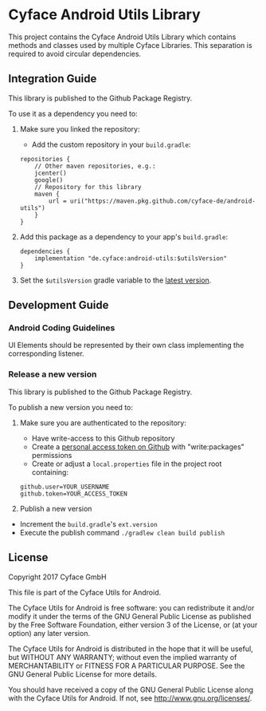 Cyface Android Utils Library
=================================

This project contains the Cyface Android Utils Library which contains methods and classes used by multiple Cyface Libraries.
This separation is required to avoid circular dependencies.

Integration Guide
---------------------

This library is published to the Github Package Registry.

To use it as a dependency you need to:

1. Make sure you linked the repository:

    * Add the custom repository in your `build.gradle`:

    ``` 
    repositories {
        // Other maven repositories, e.g.:
        jcenter()
        google()
        // Repository for this library
        maven {
            url = uri("https://maven.pkg.github.com/cyface-de/android-utils")
        }
    }
    ```

2. Add this package as a dependency to your app's `build.gradle`:

    ```
    dependencies {
        implementation "de.cyface:android-utils:$utilsVersion"
    }
    ```

3. Set the `$utilsVersion` gradle variable to the [latest version](https://github.com/cyface-de/android-utils/packages).    

Development Guide
--------------------

### Android Coding Guidelines

UI Elements should be represented by their own class implementing the corresponding listener.

### Release a new version

This library is published to the Github Package Registry.

To publish a new version you need to:

1. Make sure you are authenticated to the repository:

    * Have write-access to this Github repository 
    * Create a [personal access token on Github](https://github.com/settings/tokens) with "write:packages" permissions
    * Create or adjust a `local.properties` file in the project root containing:

    ```
    github.user=YOUR_USERNAME
    github.token=YOUR_ACCESS_TOKEN
    ```

2. Publish a new version

* Increment the `build.gradle`'s `ext.version`
* Execute the publish command `./gradlew clean build publish`


License
-------------------
Copyright 2017 Cyface GmbH

This file is part of the Cyface Utils for Android.

The Cyface Utils for Android is free software: you can redistribute it and/or modify
it under the terms of the GNU General Public License as published by
the Free Software Foundation, either version 3 of the License, or
(at your option) any later version.

The Cyface Utils for Android is distributed in the hope that it will be useful,
but WITHOUT ANY WARRANTY; without even the implied warranty of
MERCHANTABILITY or FITNESS FOR A PARTICULAR PURPOSE.  See the
GNU General Public License for more details.

You should have received a copy of the GNU General Public License
along with the Cyface Utils for Android. If not, see <http://www.gnu.org/licenses/>.
